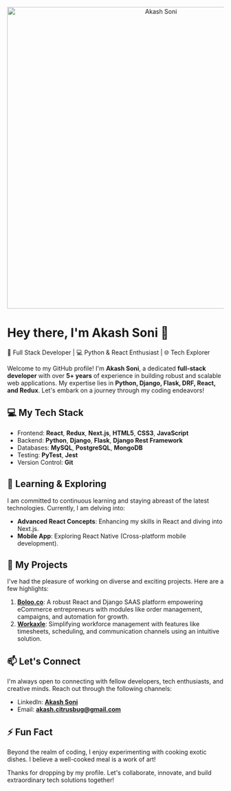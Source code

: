 <p align="center">
  <img src="https://media.giphy.com/media/u1WhXLjwgcXpHJBMRM/giphy.gif" alt="Akash Soni" width="700"/>
</p>

# Hey there, I'm Akash Soni 👋

🚀 Full Stack Developer | 💻 Python & React Enthusiast | 🌐 Tech Explorer

Welcome to my GitHub profile! I'm **Akash Soni**, a dedicated **full-stack developer** with over **5+ years** of experience in building robust and scalable web applications. My expertise lies in **Python, Django, Flask, DRF, React, and Redux**. Let's embark on a journey through my coding endeavors!

## 💻 My Tech Stack

- Frontend: **React**, **Redux**, **Next.js**, **HTML5**, **CSS3**, **JavaScript**
- Backend: **Python**, **Django**, **Flask**, **Django Rest Framework**
- Databases: **MySQL**, **PostgreSQL**, **MongoDB**
- Testing: **PyTest**, **Jest**
- Version Control: **Git**

## 🌱 Learning & Exploring

I am committed to continuous learning and staying abreast of the latest technologies. Currently, I am delving into:

- **Advanced React Concepts**: Enhancing my skills in React and diving into Next.js.
- **Mobile App**: Exploring React Native (Cross-platform mobile development).

## 🚀 My Projects

I've had the pleasure of working on diverse and exciting projects. Here are a few highlights:

1. **[Boloo.co](https://boloo.co/)**: A robust React and Django SAAS platform empowering eCommerce entrepreneurs with modules like order management, campaigns, and automation for growth.
2. **[Workaxle](https://workaxle.com/)**: Simplifying workforce management with features like timesheets, scheduling, and communication channels using an intuitive solution.

## 📫 Let's Connect

I'm always open to connecting with fellow developers, tech enthusiasts, and creative minds. Reach out through the following channels:

- LinkedIn: **[Akash Soni](https://www.linkedin.com/in/akash-sonice/)**
- Email: **akash.citrusbug@gmail.com**

## ⚡ Fun Fact

Beyond the realm of coding, I enjoy experimenting with cooking exotic dishes. I believe a well-cooked meal is a work of art!

Thanks for dropping by my profile. Let's collaborate, innovate, and build extraordinary tech solutions together!
